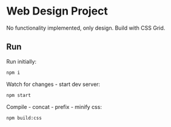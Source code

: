 # Web Design Project

No functionality implemented, only design. Build with CSS Grid.

## Run

Run initially:

```bash
npm i
```

Watch for changes - start dev server:

```bash
npm start
```

Compile - concat - prefix - minify css:

```bash
npm build:css
```
